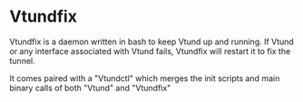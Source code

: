 Vtundfix
========

Vtundfix  is  a  daemon written in bash to  keep Vtund up and running. If Vtund or any interface associated with Vtund fails, Vtundfix will restart it to  fix the tunnel.

It comes paired with a "Vtundctl" which merges the init scripts and main binary calls of both "Vtund" and "Vtundfix"
